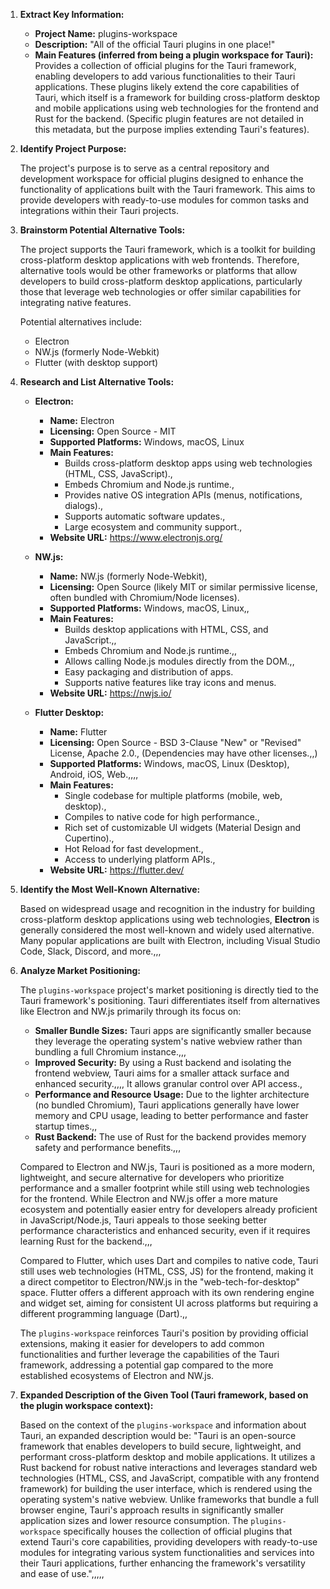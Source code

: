 1.  **Extract Key Information:**

    *   **Project Name:** plugins-workspace
    *   **Description:** "All of the official Tauri plugins in one place!"
    *   **Main Features (inferred from being a plugin workspace for Tauri):** Provides a collection of official plugins for the Tauri framework, enabling developers to add various functionalities to their Tauri applications. These plugins likely extend the core capabilities of Tauri, which itself is a framework for building cross-platform desktop and mobile applications using web technologies for the frontend and Rust for the backend. (Specific plugin features are not detailed in this metadata, but the purpose implies extending Tauri's features).

2.  **Identify Project Purpose:**

    The project's purpose is to serve as a central repository and development workspace for official plugins designed to enhance the functionality of applications built with the Tauri framework. This aims to provide developers with ready-to-use modules for common tasks and integrations within their Tauri projects.

3.  **Brainstorm Potential Alternative Tools:**

    The project supports the Tauri framework, which is a toolkit for building cross-platform desktop applications with web frontends. Therefore, alternative tools would be other frameworks or platforms that allow developers to build cross-platform desktop applications, particularly those that leverage web technologies or offer similar capabilities for integrating native features.

    Potential alternatives include:
    *   Electron
    *   NW.js (formerly Node-Webkit)
    *   Flutter (with desktop support)

4.  **Research and List Alternative Tools:**

    *   **Electron:**
        *   **Name:** Electron
        *   **Licensing:** Open Source - MIT
        *   **Supported Platforms:** Windows, macOS, Linux
        *   **Main Features:**
            *   Builds cross-platform desktop apps using web technologies (HTML, CSS, JavaScript).,
            *   Embeds Chromium and Node.js runtime.,
            *   Provides native OS integration APIs (menus, notifications, dialogs).,
            *   Supports automatic software updates.,
            *   Large ecosystem and community support.,
        *   **Website URL:** https://www.electronjs.org/

    *   **NW.js:**
        *   **Name:** NW.js (formerly Node-Webkit),
        *   **Licensing:** Open Source (likely MIT or similar permissive license, often bundled with Chromium/Node licenses).
        *   **Supported Platforms:** Windows, macOS, Linux,,
        *   **Main Features:**
            *   Builds desktop applications with HTML, CSS, and JavaScript.,,
            *   Embeds Chromium and Node.js runtime.,,
            *   Allows calling Node.js modules directly from the DOM.,,
            *   Easy packaging and distribution of apps.
            *   Supports native features like tray icons and menus.
        *   **Website URL:** https://nwjs.io/

    *   **Flutter Desktop:**
        *   **Name:** Flutter
        *   **Licensing:** Open Source - BSD 3-Clause "New" or "Revised" License, Apache 2.0., (Dependencies may have other licenses.,,)
        *   **Supported Platforms:** Windows, macOS, Linux (Desktop), Android, iOS, Web.,,,,
        *   **Main Features:**
            *   Single codebase for multiple platforms (mobile, web, desktop).,
            *   Compiles to native code for high performance.,
            *   Rich set of customizable UI widgets (Material Design and Cupertino).,
            *   Hot Reload for fast development.,
            *   Access to underlying platform APIs.,
        *   **Website URL:** https://flutter.dev/

5.  **Identify the Most Well-Known Alternative:**

    Based on widespread usage and recognition in the industry for building cross-platform desktop applications using web technologies, **Electron** is generally considered the most well-known and widely used alternative. Many popular applications are built with Electron, including Visual Studio Code, Slack, Discord, and more.,,,

6.  **Analyze Market Positioning:**

    The `plugins-workspace` project's market positioning is directly tied to the Tauri framework's positioning. Tauri differentiates itself from alternatives like Electron and NW.js primarily through its focus on:

    *   **Smaller Bundle Sizes:** Tauri apps are significantly smaller because they leverage the operating system's native webview rather than bundling a full Chromium instance.,,,
    *   **Improved Security:** By using a Rust backend and isolating the frontend webview, Tauri aims for a smaller attack surface and enhanced security.,,,, It allows granular control over API access.,
    *   **Performance and Resource Usage:** Due to the lighter architecture (no bundled Chromium), Tauri applications generally have lower memory and CPU usage, leading to better performance and faster startup times.,,
    *   **Rust Backend:** The use of Rust for the backend provides memory safety and performance benefits.,,,

    Compared to Electron and NW.js, Tauri is positioned as a more modern, lightweight, and secure alternative for developers who prioritize performance and a smaller footprint while still using web technologies for the frontend. While Electron and NW.js offer a more mature ecosystem and potentially easier entry for developers already proficient in JavaScript/Node.js, Tauri appeals to those seeking better performance characteristics and enhanced security, even if it requires learning Rust for the backend.,,,

    Compared to Flutter, which uses Dart and compiles to native code, Tauri still uses web technologies (HTML, CSS, JS) for the frontend, making it a direct competitor to Electron/NW.js in the "web-tech-for-desktop" space. Flutter offers a different approach with its own rendering engine and widget set, aiming for consistent UI across platforms but requiring a different programming language (Dart).,,

    The `plugins-workspace` reinforces Tauri's position by providing official extensions, making it easier for developers to add common functionalities and further leverage the capabilities of the Tauri framework, addressing a potential gap compared to the more established ecosystems of Electron and NW.js.

7.  **Expanded Description of the Given Tool (Tauri framework, based on the plugin workspace context):**

    Based on the context of the `plugins-workspace` and information about Tauri, an expanded description would be: "Tauri is an open-source framework that enables developers to build secure, lightweight, and performant cross-platform desktop and mobile applications. It utilizes a Rust backend for robust native interactions and leverages standard web technologies (HTML, CSS, and JavaScript, compatible with any frontend framework) for building the user interface, which is rendered using the operating system's native webview. Unlike frameworks that bundle a full browser engine, Tauri's approach results in significantly smaller application sizes and lower resource consumption. The `plugins-workspace` specifically houses the collection of official plugins that extend Tauri's core capabilities, providing developers with ready-to-use modules for integrating various system functionalities and services into their Tauri applications, further enhancing the framework's versatility and ease of use.",,,,,